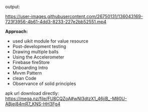 
output:



 https://user-images.githubusercontent.com/26750131/136043169-723f3956-4b61-4dd3-8233-227e2bb52551.mp4








**Approach:**

- used uikit module for value resource
- Post-development testing
- Drawing multiple balls
- Using the Accelerometer
- Firebase fireStore
- Onboarding Intro
- Mvvm Pattern
- clean Code 
- Observance of solid principles




apk url download directly: https://mega.nz/file/FU8CQZoA#wNl3dtzX1_46jiB_-M80U-ABjej84mR7_KNS-HH3Fg4
